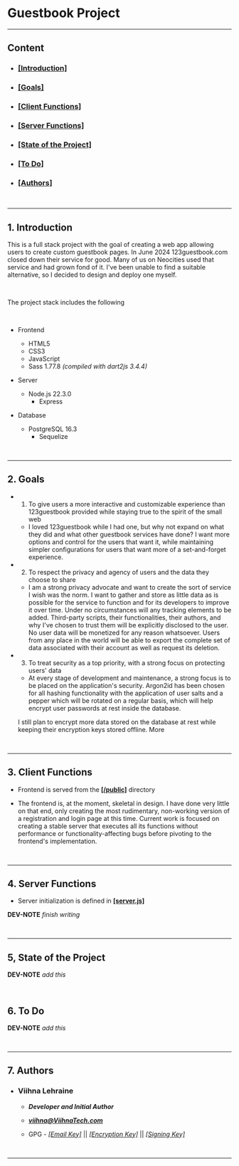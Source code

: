 # Guestbook Project
***

## Content
* ### [[Introduction]](#1-introduction)
* ### [[Goals]](#2-goals)
* ### [[Client Functions]](#3-client-functions)
* ### [[Server Functions]](#4-goals)
* ### [[State of the Project]](#5-state-of-the-project)
* ### [[To Do]](#6-to-do)
* ### [[Authors]](#7.-authors)

<br>

***

## 1. Introduction

This is a full stack project with the goal of creating a web app allowing users to create custom guestbook pages. In June 2024 123guestbook.com closed down their service for good. Many of us on Neocities used that service and had grown fond of it. I've been unable to find a suitable alternative, so I decided to design and deploy one myself.

<br>

The project stack includes the following

<br>

* Frontend
    * HTML5
    * CSS3
    * JavaScript
    * Sass 1.77.8 *(compiled with dart2js 3.4.4)*

* Server
    * Node.js 22.3.0
        * Express

* Database
    * PostgreSQL 16.3
        * Sequelize

<br>

***

## 2. Goals

* 1. To give users a more interactive and customizable experience than 123guestbook provided while staying true to the spirit of the small web


    * I loved 123guestbook while I had one, but why not expand on what they did and what other guestbook services have done? I want more options and control for the users that want it, while maintaining simpler configurations for users that want more of a set-and-forget experience.


* 2. To respect the privacy and agency of users and the data they choose to share

    * I am a strong privacy advocate and want to create the sort of service I wish was the norm. I want to gather and store as little data as is possible for the service to function and for its developers to improve it over time. Under no circumstances will any tracking elements to be added. Third-party scripts, their functionalities, their authors, and why I've chosen to trust them will be explicitly disclosed to the user. No user data will be monetized for any reason whatsoever. Users from any place in the world will be able to export the complete set of data associated with their account as well as request its deletion.


* 3. To treat security as a top priority, with a strong focus on protecting users' data

    * At every stage of development and maintenance, a strong focus is to be placed on the application's security. Argon2id has been chosen for all hashing functionality with the application of user salts and a pepper which will be rotated on a regular basis, which will help encrypt user passwords at rest inside the database.
    
    I still plan to encrypt more data stored on the database at rest while keeping their encryption keys stored offline. More 


<br>

***

## 3. Client Functions

* Frontend is served from the **[[/public]](/public)** directory 

* The frontend is, at the moment, skeletal in design. I have done very little on that end, only creating the most rudimentary, non-working version of a registration and login page at this time. Current work is focused on creating a stable server that executes all its functions without performance or functionality-affecting bugs before pivoting to the frontend's implementation.

<br>

***

## 4. Server Functions

* Server initialization is defined in **[[server.js]](.src/config.server.js)**

**DEV-NOTE** *finish writing*

<br>

***

## 5, State of the Project

**DEV-NOTE** *add this*

<br>

## 6. To Do

**DEV-NOTE** *add this*

<br>

***

## 7. Authors

* ### **Viihna Lehraine**
    
    * **_Developer and Initial Author_**


    * **_[viihna@ViihnaTech.com](mailto:viihna@viihnatech.com)_**

    * GPG - *[[Email Key]](.keys/gpg/viihna@viihnatech.com_email_key.asc)* || *[[Encryption Key]](.keys/gpg/viihna@viihnatech.com_encryption_key.asc)* || *[[Signing Key]](.keys/gpg/viihna@viihnatech.com_signing_key.asc)*



<br>

***